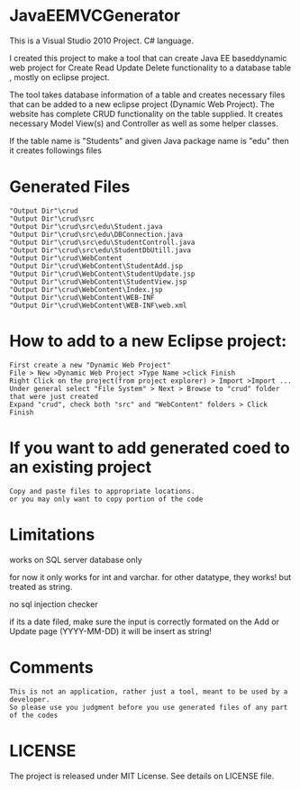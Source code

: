 JavaEEMVCGenerator
======================

This is a Visual Studio 2010 Project. C# language.

I created this project to make a tool that can create Java EE baseddynamic web project for Create Read Update Delete functionality to a database table , mostly on eclipse project. 

The tool takes database information of a table and creates necessary files that can be added to a new eclipse project (Dynamic Web Project).
The website has complete CRUD functionality on the table supplied. It creates necessary Model View(s) and Controller as well as some helper classes.

If the table name is "Students" and given Java package name is "edu" then it creates followings files

Generated Files
==================
	"Output Dir"\crud
	"Output Dir"\crud\src
	"Output Dir"\crud\src\edu\Student.java
	"Output Dir"\crud\src\edu\DBConnection.java
	"Output Dir"\crud\src\edu\StudentControll.java
	"Output Dir"\crud\src\edu\StudentDbUtill.java
	"Output Dir"\crud\WebContent
	"Output Dir"\crud\WebContent\StudentAdd.jsp
	"Output Dir"\crud\WebContent\StudentUpdate.jsp
	"Output Dir"\crud\WebContent\StudentView.jsp
	"Output Dir"\crud\WebContent\Index.jsp
	"Output Dir"\crud\WebContent\WEB-INF
	"Output Dir"\crud\WebContent\WEB-INF\web.xml


How to add to a new Eclipse project:
====================================
	First create a new "Dynamic Web Project"
	File > New >Dynamic Web Project >Type Name >click Finish
	Right Click on the project(from project explorer) > Import >Import ...
	Under general select "File System" > Next > Browse to "crud" folder that were just created
	Expand "crud", check both "src" and "WebContent" folders > Click Finish
	
If you want to add generated coed to an existing project
=============================================================
	Copy and paste files to appropriate locations.
	or you may only want to copy portion of the code
	
Limitations
============
works on SQL server database only	

for now it only works for int and varchar. for other datatype, they works! but treated as string.

no sql injection checker

if its a date filed, make sure the input is correctly formated on the Add or Update page (YYYY-MM-DD) it will be insert as string!

Comments 
=========
	This is not an application, rather just a tool, meant to be used by a developer. 
	So please use you judgment before you use generated files of any part of the codes

	
LICENSE
=======
The project is released under MIT License. See details on LICENSE file.	